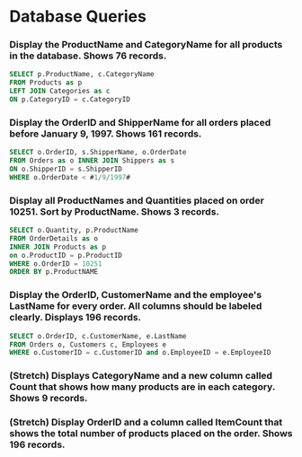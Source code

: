 # Database Queries

### Display the ProductName and CategoryName for all products in the database. Shows 76 records.
```SQL
SELECT p.ProductName, c.CategoryName 
FROM Products as p 
LEFT JOIN Categories as c
ON p.CategoryID = c.CategoryID
```

### Display the OrderID and ShipperName for all orders placed before January 9, 1997. Shows 161 records.
```SQL
SELECT o.OrderID, s.ShipperName, o.OrderDate
FROM Orders as o INNER JOIN Shippers as s 
ON o.ShipperID = s.ShipperID
WHERE o.OrderDate < #1/9/1997#
```
### Display all ProductNames and Quantities placed on order 10251. Sort by ProductName. Shows 3 records.
```SQL
SELECT o.Quantity, p.ProductName 
FROM OrderDetails as o
INNER JOIN Products as p
on o.ProductID = p.ProductID
WHERE o.OrderID = 10251
ORDER BY p.ProductNAME 
```

### Display the OrderID, CustomerName and the employee's LastName for every order. All columns should be labeled clearly. Displays 196 records.
```SQL
SELECT o.OrderID, c.CustomerName, e.LastName
FROM Orders o, Customers c, Employees e
WHERE o.CustomerID = c.CustomerID and o.EmployeeID = e.EmployeeID
```
### (Stretch)  Displays CategoryName and a new column called Count that shows how many products are in each category. Shows 9 records.

### (Stretch) Display OrderID and a  column called ItemCount that shows the total number of products placed on the order. Shows 196 records. 